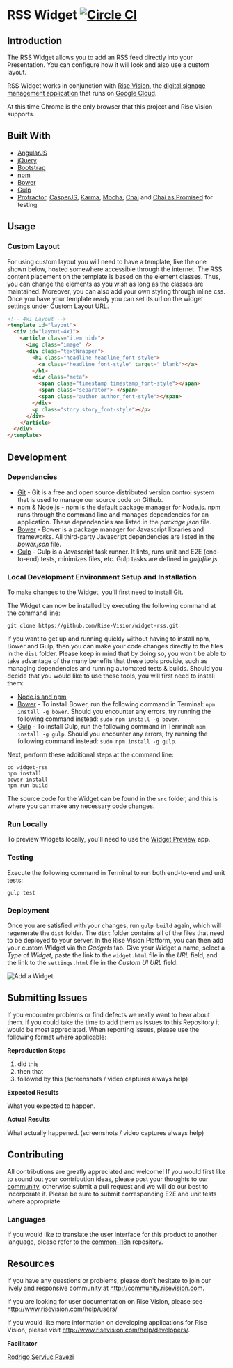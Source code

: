# RSS Widget [![Circle CI](https://circleci.com/gh/Rise-Vision/widget-rss.svg?style=svg)](https://circleci.com/gh/Rise-Vision/widget-rss)

## Introduction

The RSS Widget allows you to add an RSS feed directly into your Presentation. You can configure how it will look and also use a custom layout.


RSS Widget works in conjunction with [Rise Vision](http://www.risevision.com), the [digital signage management application](http://rva.risevision.com/) that runs on [Google Cloud](https://cloud.google.com).

At this time Chrome is the only browser that this project and Rise Vision supports.

## Built With
- [AngularJS](https://angularjs.org/)
- [jQuery](http://jquery.com/)
- [Bootstrap](http://getbootstrap.com/)
- [npm](https://www.npmjs.org)
- [Bower](http://bower.io/)
- [Gulp](http://gulpjs.com/)
- [Protractor](http://angular.github.io/protractor/#/), [CasperJS](http://casperjs.org/), [Karma](http://karma-runner.github.io/0.12/index.html), [Mocha](http://mochajs.org/), [Chai](http://chaijs.com/) and [Chai as Promised](https://github.com/domenic/chai-as-promised/) for testing

## Usage

### Custom Layout

For using custom layout you will need to have a template, like the one shown below, hosted somewhere accessible through the internet. The RSS content placement on the template is based on the element classes. Thus, you can change the elements as you wish as long as the classes are maintained.
Moreover, you can also add your own styling through inline css. Once you have your template ready you can set its url on the widget settings under
Custom Layout URL.

```html
<!-- 4x1 Layout -->
<template id="layout">
  <div id="layout-4x1">
    <article class="item hide">
      <img class="image" />
      <div class="textWrapper">
        <h1 class="headline headline_font-style">
          <a class="headline_font-style" target="_blank"></a>
        </h1>
        <div class="meta">
          <span class="timestamp timestamp_font-style"></span>
          <span class="separator">-</span>
          <span class="author author_font-style"></span>
        </div>
        <p class="story story_font-style"></p>
      </div>
    </article>
  </div>
</template>
```

## Development

### Dependencies
* [Git](http://git-scm.com/) - Git is a free and open source distributed version control system that is used to manage our source code on Github.
* [npm](https://www.npmjs.org/) & [Node.js](http://nodejs.org/) - npm is the default package manager for Node.js. npm runs through the command line and manages dependencies for an application. These dependencies are listed in the _package.json_ file.
* [Bower](http://bower.io/) - Bower is a package manager for Javascript libraries and frameworks. All third-party Javascript dependencies are listed in the _bower.json_ file.
* [Gulp](http://gulpjs.com/) - Gulp is a Javascript task runner. It lints, runs unit and E2E (end-to-end) tests, minimizes files, etc. Gulp tasks are defined in _gulpfile.js_.

### Local Development Environment Setup and Installation
To make changes to the Widget, you'll first need to install [Git](http://git-scm.com/book/en/v2/Getting-Started-Installing-Git).

The Widget can now be installed by executing the following command at the command line:
```
git clone https://github.com/Rise-Vision/widget-rss.git
```

If you want to get up and running quickly without having to install npm, Bower and Gulp, then you can make your code changes directly to the files in the `dist` folder. Please keep in mind that by doing so, you won't be able to take advantage of the many benefits that these tools provide, such as managing dependencies and running automated tests & builds. Should you decide that you would like to use these tools, you will first need to install them:

- [Node.js and npm](http://blog.nodeknockout.com/post/65463770933/how-to-install-node-js-and-npm)
- [Bower](http://bower.io/#install-bower) - To install Bower, run the following command in Terminal: `npm install -g bower`. Should you encounter any errors, try running the following command instead: `sudo npm install -g bower`.
- [Gulp](https://github.com/gulpjs/gulp/blob/master/docs/getting-started.md) - To install Gulp, run the following command in Terminal: `npm install -g gulp`. Should you encounter any errors, try running the following command instead: `sudo npm install -g gulp`.

Next, perform these additional steps at the command line:
```
cd widget-rss
npm install
bower install
npm run build
```

The source code for the Widget can be found in the `src` folder, and this is where you can make any necessary code changes.

### Run Locally
To preview Widgets locally, you'll need to use the [Widget Preview](https://github.com/Rise-Vision/widget-preview) app.

### Testing
Execute the following command in Terminal to run both end-to-end and unit tests:
```
gulp test
```

### Deployment
Once you are satisfied with your changes, run `gulp build` again, which will regenerate the `dist` folder. The `dist` folder contains all of the files that need to be deployed to your server. In the Rise Vision Platform, you can then add your custom Widget via the *Gadgets* tab. Give your Widget a name, select a *Type* of *Widget*, paste the link to the `widget.html` file in the *URL* field, and the link to the `settings.html` file in the *Custom UI URL* field:

![Add a Widget](https://cloud.githubusercontent.com/assets/1190420/5113377/2f2d9240-6ffd-11e4-98ad-a484c1fa7183.png)

## Submitting Issues
If you encounter problems or find defects we really want to hear about them. If you could take the time to add them as issues to this Repository it would be most appreciated. When reporting issues, please use the following format where applicable:

**Reproduction Steps**

1. did this
2. then that
3. followed by this (screenshots / video captures always help)

**Expected Results**

What you expected to happen.

**Actual Results**

What actually happened. (screenshots / video captures always help)

## Contributing
All contributions are greatly appreciated and welcome! If you would first like to sound out your contribution ideas, please post your thoughts to our [community](http://community.risevision.com), otherwise submit a pull request and we will do our best to incorporate it. Please be sure to submit corresponding E2E and unit tests where appropriate.

### Languages
If you would like to translate the user interface for this product to another language, please refer to the [common-i18n](https://github.com/Rise-Vision/common-i18n) repository.

## Resources
If you have any questions or problems, please don't hesitate to join our lively and responsive community at http://community.risevision.com.

If you are looking for user documentation on Rise Vision, please see http://www.risevision.com/help/users/

If you would like more information on developing applications for Rise Vision, please visit http://www.risevision.com/help/developers/.

**Facilitator**

[Rodrigo Serviuc Pavezi](https://github.com/rodrigopavezi "Rodrigo Serviuc Pavezi")

